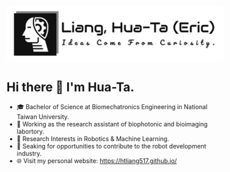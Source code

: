 <!--
**htliang517/htliang517** is a ✨ _special_ ✨ repository because its `README.md` (this file) appears on your GitHub profile.
** Go to : "https://shields.io/" to create badges.
-->
<p align="center">
  <img src="assets\rounded_logo_white_BG_github.png" />
</p>

# Hi there 👋 I'm Hua-Ta.

- 🎓 Bachelor of Science at Biomechatronics Engineering in National Taiwan University.
- 💼 Working as the research assistant of biophotonic and bioimaging labortory.
- 📌 Research Interests in Robotics & Machine Learning.
- 👯 Seaking for opportunities to contribute to the robot development industry.
- 🌐 Visit my personal website: https://htliang517.github.io/
